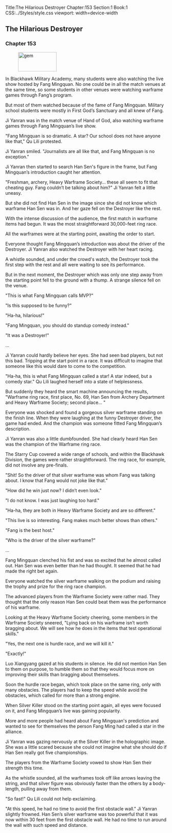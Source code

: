 Title:The Hilarious Destroyer 
Chapter:153 
Section:1 
Book:1 
CSS:../Styles/style.css 
viewport: width=device-width
  
## The Hilarious Destroyer
### Chapter 153 
<figure>
	<img src="../Images/gem.gif" alt="gem" id="gem" width="120" height="60" />
</figure>
  

  
  In Blackhawk Military Academy, many students were also watching the live show hosted by Fang Mingquan. No one could be in all the match venues at the same time, so some students in other venues were watching warframe games through Fang’s program.

But most of them watched because of the fame of Fang Mingquan. Military school students were mostly in First God’s Sanctuary and all knew of Fang.

Ji Yanran was in the match venue of Hand of God, also watching warframe games through Fang Mingquan’s live show.

"Fang Mingquan is so dramatic. A star? Our school does not have anyone like that," Qu Lili protested.

Ji Yanran smiled. "Journalists are all like that, and Fang Mingquan is no exception."

Ji Yanran then started to search Han Sen's figure in the frame, but Fang Mingquan’s introduction caught her attention.

"Freshman, archery, Heavy Warframe Society… these all seem to fit that cheating guy. Fang couldn’t be talking about him?" Ji Yanran felt a little uneasy.

But she did not find Han Sen in the image since she did not know which warframe Han Sen was in. And her gaze fell on the Destroyer like the rest.

With the intense discussion of the audience, the first match in warframe items had begun. It was the most straightforward 30,000-feet ring race.

All the warframes were at the starting point, awaiting the order to start.

Everyone thought Fang Mingquan’s introduction was about the driver of the Destroyer. Ji Yanran also watched the Destroyer with her heart racing.

A whistle sounded, and under the crowd's watch, the Destroyer took the first step with the rest and all were waiting to see its performance.

But in the next moment, the Destroyer which was only one step away from the starting point fell to the ground with a thump. A strange silence fell on the venue.

"This is what Fang Mingquan calls MVP?"

"Is this supposed to be funny?"

"Ha-ha, hilarious!"

"Fang Mingquan, you should do standup comedy instead."

"It was a Destroyer!"

...

Ji Yanran could hardly believe her eyes. She had seen bad players, but not this bad. Tripping at the start point in a race. It was difficult to imagine that someone like this would dare to come to the competition.

"Ha-ha, this is what Fang Mingquan called a star! A star indeed, but a comedy star." Qu Lili laughed herself into a state of helplessness.

But suddenly they heard the smart machine announcing the results, "Warframe ring race, first place, No. 69, Han Sen from Archery Department and Heavy Warframe Society; second place... "

Everyone was shocked and found a gorgeous silver warframe standing on the finish line. When they were laughing at the funny Destroyer driver, the game had ended. And the champion was someone fitted Fang Mingquan’s description.

Ji Yanran was also a little dumbfounded. She had clearly heard Han Sen was the champion of the Warframe ring race.

The Starry Cup covered a wide range of schools, and within the Blackhawk Division, the games were rather straightforward. The ring race, for example, did not involve any pre-finals.

"Shit! So the driver of that silver warframe was whom Fang was talking about. I know that Fang would not joke like that."

"How did he win just now? I didn’t even look."

"I do not know. I was just laughing too hard."

"Ha-ha, they are both in Heavy Warframe Society and are so different."

"This live is so interesting. Fang makes much better shows than others."

"Fang is the best host."

"Who is the driver of the silver warframe?"

...

Fang Mingquan clenched his fist and was so excited that he almost called out. Han Sen was even better than he had thought. It seemed that he had made the right bet again.

Everyone watched the silver warframe walking on the podium and raising the trophy and prize for the ring race champion.

The advanced players from the Warframe Society were rather mad. They thought that the only reason Han Sen could beat them was the performance of his warframe.

Looking at the Heavy Warframe Society cheering, some members in the Warframe Society sneered, "Lying back on his warframe isn’t worth bragging about. We will see how he does in the items that test operational skills."

"Yes, the next one is hurdle race, and we will kill it."

"Exactly!"

Luo Xiangyang gazed at his students in silence. He did not mention Han Sen to them on purpose, to humble them so that they would focus more on improving their skills than bragging about themselves.

Soon the hurdle race began, which took place on the same ring, only with many obstacles. The players had to keep the speed while avoid the obstacles, which called for more than a strong engine.

When Silver Killer stood on the starting point again, all eyes were focused on it, and Fang Mingquan’s live was gaining popularity.

More and more people had heard about Fang Mingquan's prediction and wanted to see for themselves the person Fang Ming had called a star in the alliance.

Ji Yanran was gazing nervously at the Silver Killer in the holographic image. She was a little scared because she could not imagine what she should do if Han Sen really got five championships.

The players from the Warframe Society vowed to show Han Sen their strength this time.

As the whistle sounded, all the warframes took off like arrows leaving the string, and that silver figure was obviously faster than the others by a body-length, pulling away from them.

"So fast!" Qu Lili could not help exclaiming.

"At this speed, he had no time to avoid the first obstacle wall." Ji Yanran slightly frowned. Han Sen’s silver warframe was too powerful that it was now within 30 feet from the first obstacle wall. He had no time to run around the wall with such speed and distance.
